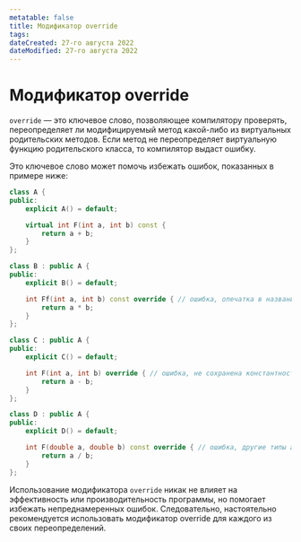 ```yaml
---
metatable: false
title: Модификатор override
tags:
dateCreated: 27-го августа 2022
dateModified: 27-го августа 2022
---
```

# Модификатор override

`override` — это ключевое слово, позволяющее компилятору проверять, переопределяет ли модифицируемый метод какой-либо из виртуальных родительских методов. Если метод не переопределяет виртуальную функцию родительского класса, то компилятор выдаст ошибку.

Это ключевое слово может помочь избежать ошибок, показанных в примере ниже:

```cpp
class A {
public:
    explicit A() = default;

    virtual int F(int a, int b) const {
        return a + b;
    }
};

class B : public A {
public:
    explicit B() = default;

    int Ff(int a, int b) const override { // ошибка, опечатка в названии метода
        return a * b;
    }
};

class C : public A {
public:
    explicit C() = default;

    int F(int a, int b) override { // ошибка, не сохранена константность
        return a - b;
    }
};

class D : public A {
public:
    explicit D() = default;

    int F(double a, double b) const override { // ошибка, другие типы аргументов
        return a / b;
    }
};
```

Использование модификатора `override` никак не влияет на эффективность или производительность программы, но помогает избежать непреднамеренных ошибок. Следовательно, настоятельно рекомендуется использовать модификатор override для каждого из своих переопределений.
